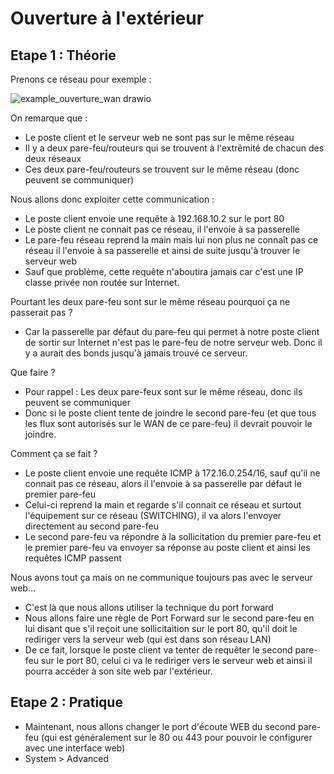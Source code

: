 # Ouverture à l'extérieur

## Etape 1 : Théorie
Prenons ce réseau pour exemple :

![example_ouverture_wan drawio](https://github.com/kawaiiineko-website/tutoriels/assets/118014015/83c482c9-fe91-4004-8284-8c35aae6eab8)

On remarque que : 
* Le poste client et le serveur web ne sont pas sur le même réseau
* Il y a deux pare-feu/routeurs qui se trouvent à l'extrêmité de chacun des deux réseaux
* Ces deux pare-feu/routeurs se trouvent sur le même réseau (donc peuvent se communiquer)

Nous allons donc exploiter cette communication : 
* Le poste client envoie une requête à 192.168.10.2 sur le port 80
* Le poste client ne connait pas ce réseau, il l'envoie à sa passerelle
* Le pare-feu réseau reprend la main mais lui non plus ne connaît pas ce réseau il l'envoie à sa passerelle et ainsi de suite jusqu'à trouver le serveur web
* Sauf que problème, cette requête n'aboutira jamais car c'est une IP classe privée non routée sur Internet.

Pourtant les deux pare-feu sont sur le même réseau pourquoi ça ne passerait pas ? 
* Car la passerelle par défaut du pare-feu qui permet à notre poste client de sortir sur Internet n'est pas le pare-feu de notre serveur web. Donc il y a aurait des bonds jusqu'à jamais trouvé ce serveur.

Que faire ?
* Pour rappel : Les deux pare-feux sont sur le même réseau, donc ils peuvent se communiquer
* Donc si le poste client tente de joindre le second pare-feu (et que tous les flux sont autorisés sur le WAN de ce pare-feu) il devrait pouvoir le joindre.

Comment ça se fait ? 
* Le poste client envoie une requête ICMP à 172.16.0.254/16, sauf qu'il ne connait pas ce réseau, alors il l'envoie à sa passerelle par défaut le premier pare-feu
* Celui-ci reprend la main et regarde s'il connait ce réseau et surtout l'équipement sur ce réseau (SWITCHING), il va alors l'envoyer directement au second pare-feu
* Le second pare-feu va répondre à la sollicitation du premier pare-feu et le premier pare-feu va envoyer sa réponse au poste client et ainsi les requêtes ICMP passent

Nous avons tout ça mais on ne communique toujours pas avec le serveur web...
* C'est là que nous allons utiliser la technique du port forward
* Nous allons faire une règle de Port Forward sur le second pare-feu en lui disant que s'il reçoit une sollicitaition sur le port 80, qu'il doit le rediriger vers la serveur web (qui est dans son réseau LAN)
* De ce fait, lorsque le poste client va tenter de requêter le second pare-feu sur le port 80, celui ci va le rediriger vers le serveur web et ainsi il pourra accéder à son site web par l'extérieur.

## Etape 2 : Pratique
* Maintenant, nous allons changer le port d'écoute WEB du second pare-feu (qui est généralement sur le 80 ou 443 pour pouvoir le configurer avec une interface web)
* System > Advanced 
